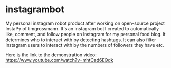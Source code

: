 # instagrambot

My personal instagram robot product after working on open-source project InstaPy of timgrossmann. It's an instagram bot I created to automatically like, comment, and follow people on Instagram for my personal food blog. It determines who to interact with by detecting hashtags. It can also filter Instagram users to interact with by the numbers of followers they have etc.

Here is the link to the demonstration video: https://www.youtube.com/watch?v=mhtCad6EQdk
